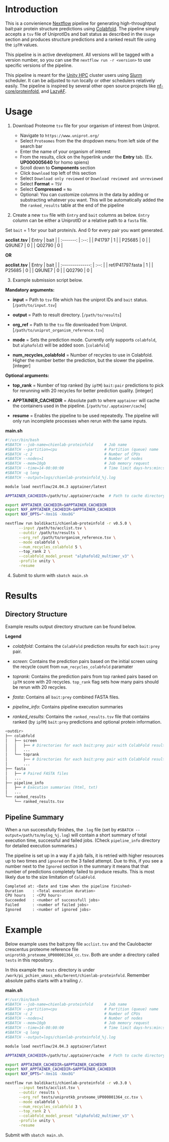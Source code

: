 # Introduction

This is a convienience [Nextflow](https://www.nextflow.io/) pipeline for generating high-throughtput bait:pair protein structure predictions using [Colabfold](https://github.com/sokrypton/ColabFold). The pipeline simply accepts a `tsv` file of UniprotIDs and bait status as described in the `Usage` section and produces structure predictions and a ranked result file using the `ipTM` values. 

This pipeline is in active development. All versions will be tagged with a version number, so you can use the `nextflow run -r <version>` to use specific versions of the pipeline.

This pipeline is meant for the [Unity HPC](https://unity.rc.umass.edu/index.php) cluster users using [Slurm](https://slurm.schedmd.com/documentation.html) scheduler. It can be adjusted to run locally or other schedulers relatively easily. The pipeline is inspired by several other open source projects like [nf-core/proteinfold](https://github.com/nf-core/proteinfold), and [LazyAF](https://github.com/ThomasCMcLean/LazyAF).

# Usage

1. Download Proteome `tsv` file for your organism of interest from Uniprot.
    - Navigate to `https://www.uniprot.org/`
    - Select `Proteomes` from the the dropdown menu from left side of the search bar
    - Enter the name of your organism of interest
    - From the results, click on the hyperlink under the **Entry** tab. (Ex. **UP000005640** for homo spiens)
    - Scroll down to **Components** section
    - Click `Download` top left of this section
    - Select `Download only reviewed` or `Download reviewed and unreviewed`
    - Select **Format** = `TSV`
    - Select **Compressed** = `No`
    - Optional: You can customize columns in the data by adding or substracting whatever you want. This will be automatically added the the `ranked_results` table at the end of the pipeline

2. Create a new `tsv` file with `Entry` and `bait` columns as below. `Entry` column can be either a UniprotID or a relative path to a `fasta` file. 

Set `bait` = 1 for your bait protein/s. And 0 for every pair you want generated. 

**acclist.tsv**
| Entry     | bait  |
| :-------: | :--:  |
| P41797    | 1     |
| P25685    | 0     |
| Q9UNE7    | 0     |
| Q02790    | 0     |

**OR**

**acclist.tsv**
| Entry            | bait  |
| :--------------: | :--:  |
| ref/P41797.fasta | 1     |
| P25685           | 0     |
| Q9UNE7           | 0     |
| Q02790           | 0     |

3. Example submission script below.

**Mandatory arguments:**

- **input** = Path to `tsv` file which has the uniprot IDs and `bait` status. [`/path/to/input.tsv`]

- **output** = Path to result directory. [`/path/to/results`]

- **org_ref** = Path to the `tsv` file downloaded from Uniprot. [`/path/to/uniprot_organism_reference.tsv`]

- **mode** = Sets the prediction mode. Currently only supports `colabfold`, but `alphafold3` will be added soon. [`colabfold`]

- **num_recycles_colabfold** = Number of recycles to use in Colabfold. Higher the number better the prediction, but the slower the pipeline. [integer]


**Optional arguments:**

- **top_rank** = Number of top ranked (by `ipTM`) `bait:pair` predictions to pick for rerunning with 20 recycles for better prediction quality. [integer]

- **APPTAINER_CACHEDIR** = Absolute path to where `apptainer` will cache the containers used in the pipeline. [`/path/to/.apptainer/cache`]

- **resume** = Enables the pipeline to be used repeatedly. The pipeline will only run incomplete processes when rerun with the same inputs. 


**main.sh**
```bash
#!/usr/bin/bash
#SBATCH --job-name=chienlab-proteinfold     # Job name
#SBATCH --partition=cpu                     # Partition (queue) name
#SBATCH -c 2                                # Number of CPUs
#SBATCH --nodes=1                           # Number of nodes
#SBATCH --mem=10gb                          # Job memory request
#SBATCH --time=14-00:00:00                  # Time limit days-hrs:min:sec
#SBATCH -q long
#SBATCH --output=logs/chienlab-proteinfold_%j.log

module load nextflow/24.04.3 apptainer/latest

APPTAINER_CACHEDIR=/path/to/.apptainer/cache  # Path to cache directory for apptainer cache

export APPTAINER_CACHEDIR=$APPTAINER_CACHEDIR
export NXF_APPTAINER_CACHEDIR=$APPTAINER_CACHEDIR
export NXF_OPTS="-Xms1G -Xmx8G"

nextflow run baldikacti/chienlab-proteinfold -r v0.5.0 \
      --input /path/to/acclist.tsv \
      --outdir /path/to/results \
      --org_ref /path/to/organism_reference.tsv \
      --mode colabfold \
      --num_recycles_colabfold 5 \ 
      --top_rank 2 \
      --colabfold_model_preset "alphafold2_multimer_v3" \
      -profile unity \
      -resume
```

4. Submit to slurm with `sbatch main.sh`

# Results

## Directory Structure

Example results output directory structure can be found below. 

**Legend**

- *colabfold*: Contains the `ColabFold` prediction results for each `bait:prey` pair.

- *screen*: Contains the prediction pairs based on the initial screen using the recycle count from `num_recycles_colabfold` paramater

- *toprank*: Contains the prediction pairs from top ranked pairs based on `ipTM` score with 20 recycles. `top_rank` flag sets how many pairs should be rerun with 20 recycles.

- *fasta*: Contains all `bait:prey` combined FASTA files.

- *pipeline_info*: Contains pipeline execution summaries

- *ranked_results*: Contains the `ranked_results.tsv` file that contains ranked (by `ipTM`) `bait:prey` predictions and optional protein information.

```bash
<outdir>
├── colabfold
│   ├── screen
│   │   ├── # Directories for each bait:prey pair with ColabFold results
│   │   ...
│   └── toprank
│       ├── # Directories for each bait:prey pair with ColabFold results from top ranked pairs
│       ...
├── fasta
│   ├── # Paired FASTA files
│   ...
├── pipeline_info
│   ├── # Execution summaries (html, txt)
│   ...
└── ranked_results
    └── ranked_results.tsv
```

## Pipeline Summary

When a run successfully finishes, the `.log` file (set by `#SBATCH --output=/path/to/mylog_%j.log`) will contain a short summary of total execution time, successful and failed jobs. (Check `pipeline_info` directory for detailed execution summaries.)

The pipeline is set up in a way if a job fails, it is retried with higher resources up to two times and `ignored` on the 3 failed attempt. Due to this, if you see a number next to the `Ignored` section in the summary it means that that number of predictions completely failed to produce results. This is most likely due to the size limitation of `ColabFold`.

```bash
Completed at: <Date and time when the pipeline finished>
Duration    : <Total execution duration>
CPU hours   : <CPU hours>
Succeeded   : <number of successfull jobs>
Failed      : <number of failed jobs>
Ignored     : <number of ignored jobs>
```

# Example

Below example uses the bait:prey file `acclist.tsv` and the Caulobacter crescentus proteome reference file `uniprotkb_proteome_UP000001364_cc.tsv`. Both are under a directory called `tests` in this repository.

In this example the `tests` directory is under `/work/pi_pchien_umass_edu/berent/chienlab-proteinfold`. Remember absolute paths starts with a trailing `/`.

**main.sh**
```bash
#!/usr/bin/bash
#SBATCH --job-name=chienlab-proteinfold     # Job name
#SBATCH --partition=cpu                     # Partition (queue) name
#SBATCH -c 2                                # Number of CPUs
#SBATCH --nodes=1                           # Number of nodes
#SBATCH --mem=10gb                          # Job memory request
#SBATCH --time=14-00:00:00                  # Time limit days-hrs:min:sec
#SBATCH -q long
#SBATCH --output=logs/chienlab-proteinfold_%j.log

module load nextflow/24.04.3 apptainer/latest

APPTAINER_CACHEDIR=/path/to/.apptainer/cache  # Path to cache directory for apptainer cache

export APPTAINER_CACHEDIR=$APPTAINER_CACHEDIR
export NXF_APPTAINER_CACHEDIR=$APPTAINER_CACHEDIR
export NXF_OPTS="-Xms1G -Xmx8G"

nextflow run baldikacti/chienlab-proteinfold -r v0.3.0 \
      --input tests/acclist.tsv \
      --outdir results \
      --org_ref tests/uniprotkb_proteome_UP000001364_cc.tsv \
      --mode colabfold \
      --num_recycles_colabfold 3 \
      --top_rank 2 \
      --colabfold_model_preset "alphafold2_multimer_v3" \
      -profile unity \
      -resume
```

Submit with `sbatch main.sh`.
